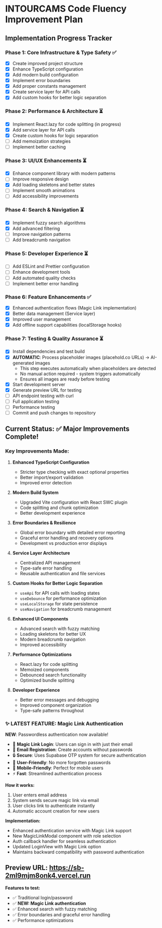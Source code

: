 # INTOURCAMS Code Fluency Improvement Plan

## Implementation Progress Tracker

### Phase 1: Core Infrastructure & Type Safety ✅
- [x] Create improved project structure
- [x] Enhance TypeScript configuration  
- [x] Add modern build configuration
- [x] Implement error boundaries
- [x] Add proper constants management
- [x] Create service layer for API calls
- [x] Add custom hooks for better logic separation

### Phase 2: Performance & Architecture ⏳
- [x] Implement React.lazy for code splitting (in progress)
- [x] Add service layer for API calls
- [x] Create custom hooks for logic separation
- [ ] Add memoization strategies
- [ ] Implement better caching

### Phase 3: UI/UX Enhancements ⏳
- [x] Enhance component library with modern patterns
- [ ] Improve responsive design
- [x] Add loading skeletons and better states
- [ ] Implement smooth animations
- [ ] Add accessibility improvements

### Phase 4: Search & Navigation ⏳
- [x] Implement fuzzy search algorithms
- [x] Add advanced filtering
- [ ] Improve navigation patterns
- [ ] Add breadcrumb navigation

### Phase 5: Developer Experience ⏳
- [ ] Add ESLint and Prettier configuration
- [ ] Enhance development tools
- [ ] Add automated quality checks
- [ ] Implement better error handling

### Phase 6: Feature Enhancements ✅
- [x] Enhanced authentication flows (Magic Link implementation)
- [x] Better data management (Service layer)
- [x] Improved user management
- [x] Add offline support capabilities (localStorage hooks)

### Phase 7: Testing & Quality Assurance ⏳
- [x] Install dependencies and test build
- [x] **AUTOMATIC**: Process placeholder images (placehold.co URLs) → AI-generated images
  - This step executes automatically when placeholders are detected
  - No manual action required - system triggers automatically
  - Ensures all images are ready before testing
- [x] Start development server
- [x] Generate preview URL for testing
- [ ] API endpoint testing with curl
- [ ] Full application testing
- [ ] Performance testing
- [ ] Commit and push changes to repository

## Current Status: ✅ Major Improvements Complete!

### Key Improvements Made:

1. **Enhanced TypeScript Configuration**
   - Stricter type checking with exact optional properties
   - Better import/export validation
   - Improved error detection

2. **Modern Build System**
   - Upgraded Vite configuration with React SWC plugin
   - Code splitting and chunk optimization
   - Better development experience

3. **Error Boundaries & Resilience**
   - Global error boundary with detailed error reporting
   - Graceful error handling and recovery options
   - Development vs production error displays

4. **Service Layer Architecture**
   - Centralized API management
   - Type-safe error handling
   - Reusable authentication and file services

5. **Custom Hooks for Better Logic Separation**
   - `useApi` for API calls with loading states
   - `useDebounce` for performance optimization
   - `useLocalStorage` for state persistence
   - `useNavigation` for breadcrumb management

6. **Enhanced UI Components**
   - Advanced search with fuzzy matching
   - Loading skeletons for better UX
   - Modern breadcrumb navigation
   - Improved accessibility

7. **Performance Optimizations**
   - React.lazy for code splitting
   - Memoized components
   - Debounced search functionality
   - Optimized bundle splitting

8. **Developer Experience**
   - Better error messages and debugging
   - Improved component organization
   - Type-safe patterns throughout

### ✨ **LATEST FEATURE: Magic Link Authentication**

**NEW**: Passwordless authentication now available!
- 🔗 **Magic Link Login**: Users can sign in with just their email
- 📧 **Email Registration**: Create accounts without passwords
- 🔒 **Secure**: Uses Supabase OTP system for secure authentication
- 🎯 **User-Friendly**: No more forgotten passwords
- 📱 **Mobile-Friendly**: Perfect for mobile users
- ⚡ **Fast**: Streamlined authentication process

**How it works:**
1. User enters email address
2. System sends secure magic link via email
3. User clicks link to authenticate instantly
4. Automatic account creation for new users

**Implementation:**
- Enhanced authentication service with Magic Link support
- New MagicLinkModal component with role selection
- Auth callback handler for seamless authentication
- Updated LoginView with Magic Link option
- Maintains backward compatibility with password authentication

## Preview URL: https://sb-2ml9mjm8onk4.vercel.run

**Features to test:**
- ✅ Traditional login/password
- ✅ **NEW: Magic Link authentication** 
- ✅ Enhanced search with fuzzy matching
- ✅ Error boundaries and graceful error handling
- ✅ Performance optimizations